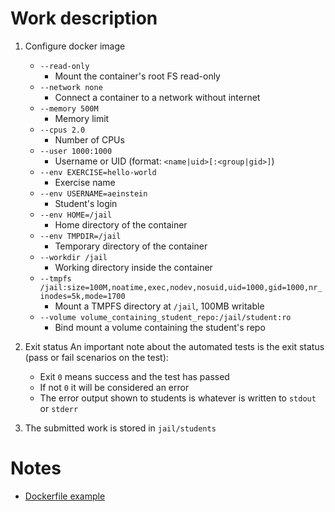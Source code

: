 # Work description
1. Configure docker image
    - `--read-only`
        - Mount the container's root FS read-only
    - `--network none`
        - Connect a container to a network without internet
    - `--memory 500M`
        - Memory limit
    - `--cpus 2.0`
        - Number of CPUs
    - `--user 1000:1000`
        - Username or UID (format: `<name|uid>[:<group|gid>]`)
    - `--env EXERCISE=hello-world`
        - Exercise name
    - `--env USERNAME=aeinstein`
        - Student's login
    - `--env HOME=/jail`
        - Home directory of the container
    - `--env TMPDIR=/jail`
        - Temporary directory of the container
    - `--workdir /jail`
        - Working directory inside the container
    - `--tmpfs /jail:size=100M,noatime,exec,nodev,nosuid,uid=1000,gid=1000,nr_inodes=5k,mode=1700`
        - Mount a TMPFS directory at `/jail`, 100MB writable
    - `--volume volume_containing_student_repo:/jail/student:ro`
        - Bind mount a volume containing the student's repo

2. Exit status
An important note about the automated tests is the exit status (pass or fail scenarios on the test):
    - Exit `0` means success and the test has passed
    - If not `0` it will be considered an error
    - The error output shown to students is whatever is written to `stdout` or `stderr`

3. The submitted work is stored in `jail/students`

# Notes
- [Dockerfile example](https://github.com/01-edu/public/blob/master/js/tests/Dockerfile)
